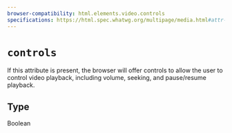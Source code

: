 ```yaml
---
browser-compatibility: html.elements.video.controls
specifications: https://html.spec.whatwg.org/multipage/media.html#attr-media-controls
---
```


# `controls`

If this attribute is present, the browser will offer controls to allow the user to control video playback, including volume, seeking, and pause/resume playback.

## Type

Boolean
